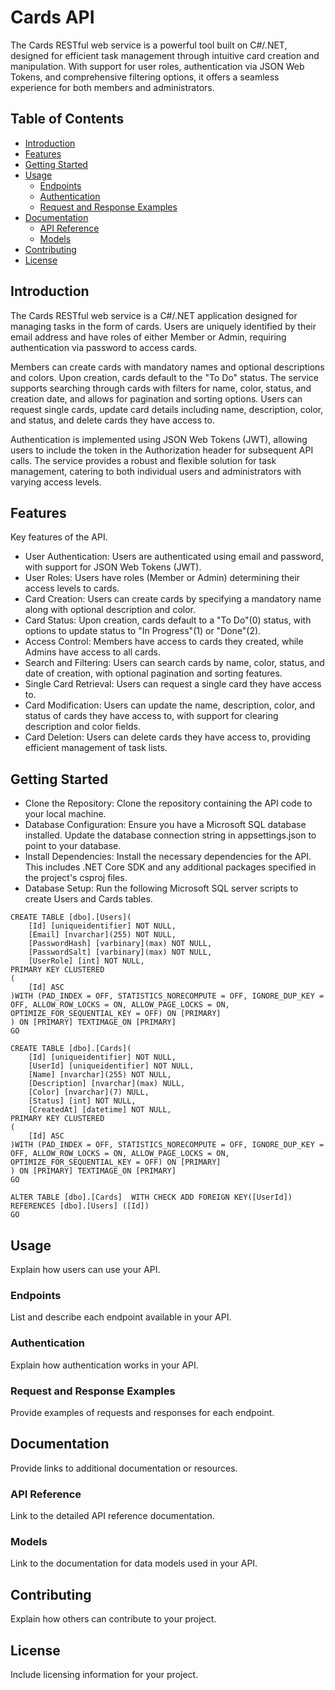 # Cards API

The Cards RESTful web service is a powerful tool built on C#/.NET, designed for efficient task management through intuitive card creation and manipulation. With support for user roles, authentication via JSON Web Tokens, and comprehensive filtering options, it offers a seamless experience for both members and administrators.

## Table of Contents

- [Introduction](#introduction)
- [Features](#features)
- [Getting Started](#getting-started)  
- [Usage](#usage)
  - [Endpoints](#endpoints)
  - [Authentication](#authentication)
  - [Request and Response Examples](#request-and-response-examples)
- [Documentation](#documentation)
  - [API Reference](#api-reference)
  - [Models](#models)
- [Contributing](#contributing)
- [License](#license)

## Introduction

The Cards RESTful web service is a C#/.NET application designed for managing tasks in the form of cards. Users are uniquely identified by their email address and have roles of either Member or Admin, requiring authentication via password to access cards.

Members can create cards with mandatory names and optional descriptions and colors. Upon creation, cards default to the "To Do" status. The service supports searching through cards with filters for name, color, status, and creation date, and allows for pagination and sorting options. Users can request single cards, update card details including name, description, color, and status, and delete cards they have access to.

Authentication is implemented using JSON Web Tokens (JWT), allowing users to include the token in the Authorization header for subsequent API calls. The service provides a robust and flexible solution for task management, catering to both individual users and administrators with varying access levels.

## Features

Key features of the API.

- User Authentication: Users are authenticated using email and password, with support for JSON Web Tokens (JWT).
- User Roles: Users have roles (Member or Admin) determining their access levels to cards.
- Card Creation: Users can create cards by specifying a mandatory name along with optional description and color.
- Card Status: Upon creation, cards default to a "To Do"(0) status, with options to update status to "In Progress"(1) or "Done"(2).
- Access Control: Members have access to cards they created, while Admins have access to all cards.
- Search and Filtering: Users can search cards by name, color, status, and date of creation, with optional pagination and sorting features.
- Single Card Retrieval: Users can request a single card they have access to.
- Card Modification: Users can update the name, description, color, and status of cards they have access to, with support for clearing description and color fields.
- Card Deletion: Users can delete cards they have access to, providing efficient management of task lists.

## Getting Started

- Clone the Repository: Clone the repository containing the API code to your local machine.
- Database Configuration: Ensure you have a Microsoft SQL database installed. Update the database connection string in appsettings.json to point to your database.
- Install Dependencies: Install the necessary dependencies for the API. This includes .NET Core SDK and any additional packages specified in the project's csproj files.
- Database Setup: Run the following Microsoft SQL server scripts to create Users and Cards tables.
```
CREATE TABLE [dbo].[Users](
	[Id] [uniqueidentifier] NOT NULL,
	[Email] [nvarchar](255) NOT NULL,
	[PasswordHash] [varbinary](max) NOT NULL,
	[PasswordSalt] [varbinary](max) NOT NULL,
	[UserRole] [int] NOT NULL,
PRIMARY KEY CLUSTERED 
(
	[Id] ASC
)WITH (PAD_INDEX = OFF, STATISTICS_NORECOMPUTE = OFF, IGNORE_DUP_KEY = OFF, ALLOW_ROW_LOCKS = ON, ALLOW_PAGE_LOCKS = ON, OPTIMIZE_FOR_SEQUENTIAL_KEY = OFF) ON [PRIMARY]
) ON [PRIMARY] TEXTIMAGE_ON [PRIMARY]
GO

CREATE TABLE [dbo].[Cards](
	[Id] [uniqueidentifier] NOT NULL,
	[UserId] [uniqueidentifier] NOT NULL,
	[Name] [nvarchar](255) NOT NULL,
	[Description] [nvarchar](max) NULL,
	[Color] [nvarchar](7) NULL,
	[Status] [int] NOT NULL,
	[CreatedAt] [datetime] NOT NULL,
PRIMARY KEY CLUSTERED 
(
	[Id] ASC
)WITH (PAD_INDEX = OFF, STATISTICS_NORECOMPUTE = OFF, IGNORE_DUP_KEY = OFF, ALLOW_ROW_LOCKS = ON, ALLOW_PAGE_LOCKS = ON, OPTIMIZE_FOR_SEQUENTIAL_KEY = OFF) ON [PRIMARY]
) ON [PRIMARY] TEXTIMAGE_ON [PRIMARY]
GO

ALTER TABLE [dbo].[Cards]  WITH CHECK ADD FOREIGN KEY([UserId])
REFERENCES [dbo].[Users] ([Id])
GO
```

## Usage

Explain how users can use your API.

### Endpoints

List and describe each endpoint available in your API.

### Authentication

Explain how authentication works in your API.

### Request and Response Examples

Provide examples of requests and responses for each endpoint.

## Documentation

Provide links to additional documentation or resources.

### API Reference

Link to the detailed API reference documentation.

### Models

Link to the documentation for data models used in your API.

## Contributing

Explain how others can contribute to your project.

## License

Include licensing information for your project.
